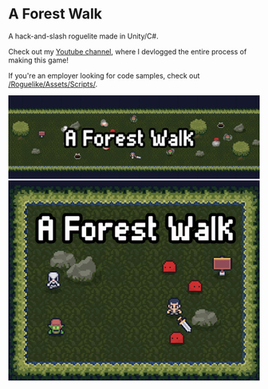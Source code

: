 # A Forest Walk
A hack-and-slash roguelite made in Unity/C#.

Check out my <a href="https://www.youtube.com/kalechippsdev" target="_blank">Youtube channel</a>, where I devlogged the entire process of making this game!

If you're an employer looking for code samples, check out [/Roguelike/Assets/Scripts/](https://github.com/kylenguyen7/a-forest-walk/tree/main/Roguelike/Assets/Scripts).

![A Forest Walk Banner](https://github.com/kylenguyen7/a-forest-walk/blob/main/Roguelike/Banner%20-%20itch.io.gif?raw=true)
![A Forest Walk Thumbnail](https://github.com/kylenguyen7/a-forest-walk/blob/main/Roguelike/Thumbnail%20-%20itch.io.gif?raw=true)

